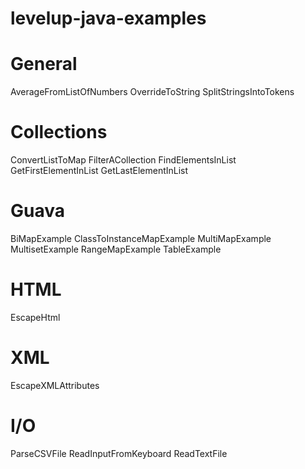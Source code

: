 levelup-java-examples
=====================

General
=======

AverageFromListOfNumbers
OverrideToString
SplitStringsIntoTokens


Collections
===========
ConvertListToMap
FilterACollection
FindElementsInList
GetFirstElementInList
GetLastElementInList

Guava
=====
BiMapExample
ClassToInstanceMapExample
MultiMapExample
MultisetExample
RangeMapExample
TableExample

HTML
====
EscapeHtml

XML
===
EscapeXMLAttributes

I/O
===

ParseCSVFile
ReadInputFromKeyboard
ReadTextFile


